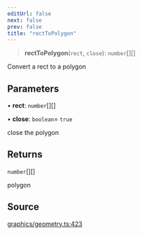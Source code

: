 ```yaml
---
editUrl: false
next: false
prev: false
title: "rectToPolygon"
---
```


> **rectToPolygon**(`rect`, `close`): `number`[][]

Convert a rect to a polygon

## Parameters

• **rect**: `number`[][]

• **close**: `boolean`= `true`

close the polygon

## Returns

`number`[][]

polygon

## Source

[graphics/geometry.ts:423](https://github.com/dgmjs/dgmjs/blob/6298c851d69b83f472385d1ebb3c937ddb56985d/packages/core/src/graphics/geometry.ts#L423)
